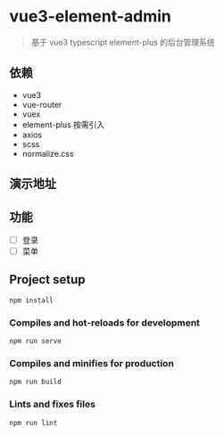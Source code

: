 # vue3-element-admin
> 基于 vue3 typescript element-plus 的后台管理系统

## 依赖
- vue3
- vue-router
- vuex
- element-plus 按需引入
- axios
- scss
- normalize.css

## 演示地址

## 功能
- [ ] 登录
- [ ] 菜单

## Project setup
```
npm install
```

### Compiles and hot-reloads for development
```
npm run serve
```

### Compiles and minifies for production
```
npm run build
```

### Lints and fixes files
```
npm run lint
```
